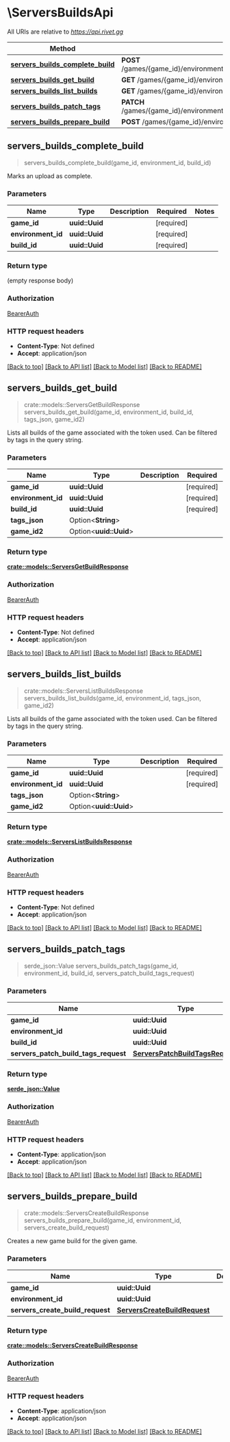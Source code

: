 # \ServersBuildsApi

All URIs are relative to *https://api.rivet.gg*

Method | HTTP request | Description
------------- | ------------- | -------------
[**servers_builds_complete_build**](ServersBuildsApi.md#servers_builds_complete_build) | **POST** /games/{game_id}/environments/{environment_id}/builds/{build_id}/complete | 
[**servers_builds_get_build**](ServersBuildsApi.md#servers_builds_get_build) | **GET** /games/{game_id}/environments/{environment_id}/builds/{build_id} | 
[**servers_builds_list_builds**](ServersBuildsApi.md#servers_builds_list_builds) | **GET** /games/{game_id}/environments/{environment_id}/builds | 
[**servers_builds_patch_tags**](ServersBuildsApi.md#servers_builds_patch_tags) | **PATCH** /games/{game_id}/environments/{environment_id}/builds/{build_id}/tags | 
[**servers_builds_prepare_build**](ServersBuildsApi.md#servers_builds_prepare_build) | **POST** /games/{game_id}/environments/{environment_id}/builds/prepare | 



## servers_builds_complete_build

> servers_builds_complete_build(game_id, environment_id, build_id)


Marks an upload as complete.

### Parameters


Name | Type | Description  | Required | Notes
------------- | ------------- | ------------- | ------------- | -------------
**game_id** | **uuid::Uuid** |  | [required] |
**environment_id** | **uuid::Uuid** |  | [required] |
**build_id** | **uuid::Uuid** |  | [required] |

### Return type

 (empty response body)

### Authorization

[BearerAuth](../README.md#BearerAuth)

### HTTP request headers

- **Content-Type**: Not defined
- **Accept**: application/json

[[Back to top]](#) [[Back to API list]](../README.md#documentation-for-api-endpoints) [[Back to Model list]](../README.md#documentation-for-models) [[Back to README]](../README.md)


## servers_builds_get_build

> crate::models::ServersGetBuildResponse servers_builds_get_build(game_id, environment_id, build_id, tags_json, game_id2)


Lists all builds of the game associated with the token used. Can be filtered by tags in the query string.

### Parameters


Name | Type | Description  | Required | Notes
------------- | ------------- | ------------- | ------------- | -------------
**game_id** | **uuid::Uuid** |  | [required] |
**environment_id** | **uuid::Uuid** |  | [required] |
**build_id** | **uuid::Uuid** |  | [required] |
**tags_json** | Option<**String**> |  |  |
**game_id2** | Option<**uuid::Uuid**> |  |  |

### Return type

[**crate::models::ServersGetBuildResponse**](ServersGetBuildResponse.md)

### Authorization

[BearerAuth](../README.md#BearerAuth)

### HTTP request headers

- **Content-Type**: Not defined
- **Accept**: application/json

[[Back to top]](#) [[Back to API list]](../README.md#documentation-for-api-endpoints) [[Back to Model list]](../README.md#documentation-for-models) [[Back to README]](../README.md)


## servers_builds_list_builds

> crate::models::ServersListBuildsResponse servers_builds_list_builds(game_id, environment_id, tags_json, game_id2)


Lists all builds of the game associated with the token used. Can be filtered by tags in the query string.

### Parameters


Name | Type | Description  | Required | Notes
------------- | ------------- | ------------- | ------------- | -------------
**game_id** | **uuid::Uuid** |  | [required] |
**environment_id** | **uuid::Uuid** |  | [required] |
**tags_json** | Option<**String**> |  |  |
**game_id2** | Option<**uuid::Uuid**> |  |  |

### Return type

[**crate::models::ServersListBuildsResponse**](ServersListBuildsResponse.md)

### Authorization

[BearerAuth](../README.md#BearerAuth)

### HTTP request headers

- **Content-Type**: Not defined
- **Accept**: application/json

[[Back to top]](#) [[Back to API list]](../README.md#documentation-for-api-endpoints) [[Back to Model list]](../README.md#documentation-for-models) [[Back to README]](../README.md)


## servers_builds_patch_tags

> serde_json::Value servers_builds_patch_tags(game_id, environment_id, build_id, servers_patch_build_tags_request)


### Parameters


Name | Type | Description  | Required | Notes
------------- | ------------- | ------------- | ------------- | -------------
**game_id** | **uuid::Uuid** |  | [required] |
**environment_id** | **uuid::Uuid** |  | [required] |
**build_id** | **uuid::Uuid** |  | [required] |
**servers_patch_build_tags_request** | [**ServersPatchBuildTagsRequest**](ServersPatchBuildTagsRequest.md) |  | [required] |

### Return type

[**serde_json::Value**](serde_json::Value.md)

### Authorization

[BearerAuth](../README.md#BearerAuth)

### HTTP request headers

- **Content-Type**: application/json
- **Accept**: application/json

[[Back to top]](#) [[Back to API list]](../README.md#documentation-for-api-endpoints) [[Back to Model list]](../README.md#documentation-for-models) [[Back to README]](../README.md)


## servers_builds_prepare_build

> crate::models::ServersCreateBuildResponse servers_builds_prepare_build(game_id, environment_id, servers_create_build_request)


Creates a new game build for the given game.

### Parameters


Name | Type | Description  | Required | Notes
------------- | ------------- | ------------- | ------------- | -------------
**game_id** | **uuid::Uuid** |  | [required] |
**environment_id** | **uuid::Uuid** |  | [required] |
**servers_create_build_request** | [**ServersCreateBuildRequest**](ServersCreateBuildRequest.md) |  | [required] |

### Return type

[**crate::models::ServersCreateBuildResponse**](ServersCreateBuildResponse.md)

### Authorization

[BearerAuth](../README.md#BearerAuth)

### HTTP request headers

- **Content-Type**: application/json
- **Accept**: application/json

[[Back to top]](#) [[Back to API list]](../README.md#documentation-for-api-endpoints) [[Back to Model list]](../README.md#documentation-for-models) [[Back to README]](../README.md)

